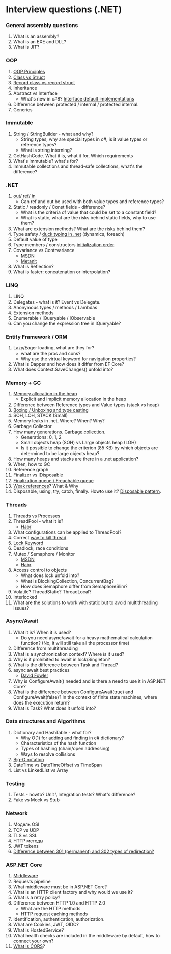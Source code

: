 # Interview questions (.NET)

### General assembly questions
1. What is an assembly? 
2. What is an EXE and DLL? 
3. What is JIT?

### OOP
1. [OOP Principles](https://habr.com/ru/company/otus/blog/525336/)
2. [Class vs Struct](https://c-sharp.pro/классы-или-структуры-в-чем-отличия/)
3. [Record class vs record struct](https://falberthen.github.io/posts/cs10-records/)
4. Inheritance
5. Abstract vs Interface
    - What's new in c#8? [Interface default implementations](https://devblogs.microsoft.com/dotnet/default-implementations-in-interfaces/)
6. Difference between protected / internal / protected internal.
7. Generics

### Immutable
1. String / StringBuilder - what and why?
    - String types, why are special types in c#, is it value types or reference types?
    - What is string interning?
2. GetHashCode. What it is, what it for, Which requirements
3. What's immutable? what's for?
4. Immutable collections and thread-safe collections, what's the difference?

### .NET
1. [out/ ref/ in](https://www.pluralsight.com/guides/csharp-in-out-ref-parameters)
   - Can ref and out be used with both value types and reference types?
2. Static / readonly / Const fields - difference?
    - What is the criteria of value that could be set to a constant field?
    - What is static, what are the risks behind static fields, why to use them?
3. What are extension methods? What are the risks behind them?
4. Type safety / [duck typing in .net](https://stackoverflow.com/questions/21278078/what-is-interface-duck-typing) (dynamics, foreach)
5. Default value of type
6. Type members / constructors [initialization order](https://stackoverflow.com/questions/40139099/auto-property-initialization-il-instruction-order)
7. Covariance vs Contrvariance
   - [MSDN](https://learn.microsoft.com/en-us/dotnet/standard/generics/covariance-and-contravariance)
   - [Metanit](https://metanit.com/sharp/tutorial/3.27.php)
8. What is Reflection?
9. What is faster: concatenation or interpolation?

### LINQ
1. LINQ
2. Delegates - what is it? Event vs Delegate.
3. Anonymous types / methods / Lambdas
4. Extension methods
5. Enumerable / IQueryable / IObservable
6. Can you change the expression tree in IQueryable?

### Entity Framework / ORM
1. Lazy/Eager loading, what are they for?
   - what are the pros and cons?
   - Why use the virtual keyword for navigation properties?
2. What is Dapper and how does it differ from EF Core?
3. What does Context.SaveChanges() unfold into?

### Memory + GC
1. [Memory allocation in the heap](https://learn.microsoft.com/en-us/dotnet/standard/automatic-memory-management)
   - Explicit and implicit memory allocation in the heap
2. Difference between Reference types and Value types (stack vs heap)
3. [Boxing / Unboxing and type casting](https://learn.microsoft.com/en-us/dotnet/csharp/programming-guide/types/boxing-and-unboxing)
4. SOH, LOH, STACK (Small)
5. Memory leaks in .net. Where? When? Why?
6. Garbage Collector
7. How many generations. [Garbage collection](https://learn.microsoft.com/ru-ru/dotnet/standard/garbage-collection/fundamentals).
    - Generations: 0, 1, 2
    - Small objects heap (SOH) vs Large objects heap (LOH)
    - Is it possible to change the criterion (85 KB) by which objects are determined to be large objects heap?
8. How many heaps and stacks are there in a .net application?
9. When, how to GC
10. Reference graph
11. Finalizer vs IDisposable
12. [Finalization queue / Freachable queue](https://nabacg.wordpress.com/2012/03/11/what-do-you-know-about-freachable-queue/)
13. [Weak references](https://learn.microsoft.com/en-us/dotnet/standard/garbage-collection/weak-references)? What & Why
14. Disposable, using, try, catch, finally. Howto use it? [Disposable pattern](https://learn.microsoft.com/en-us/dotnet/standard/design-guidelines/dispose-pattern).

### Threads
1. Threads vs Processes
2. ThreadPool - what it is?
   - [Habr](https://habr.com/ru/articles/654101/)
3. What configurations can be applied to ThreadPool?
4. Correct [way to kill thread](https://dotnettutorials.net/lesson/how-to-terminate-a-thread-in-csharp/#:~:text=How%20to%20Terminate%20a%20Thread%20in%20C%23%3F,exception%2C%20the%20thread%20is%20terminated.)
5. [Lock Keyword](https://www.c-sharpcorner.com/UploadFile/de41d6/monitor-and-lock-in-C-Sharp/)
6. Deadlock, race conditions
7. Mutex / Semaphore / Monitor
   - [MSDN](https://learn.microsoft.com/en-us/dotnet/standard/threading/overview-of-synchronization-primitives)
   - [Habr](https://habr.com/ru/articles/459514/)
8. Access control to objects
   - What does lock unfold into?
   - What is BlockingСollection, ConcurrentBag?
   - How does Semaphore differ from SemaphoreSlim?
9. Volatile? ThreadStatic? ThreadLocal?
10. Interlocked
11. What are the solutions to work with static but to avoid multithreading issues?

### Async/Await
1. What it is? When it is used?
   - Do you need async/await for a heavy mathematical calculation function? (No, it will still take all the processor time)
2. Difference from multithreading
3. What is a synchronization context? Where is it used?
4. Why is it prohibited to await in lock/Singleton?
5. What is the difference between Task and Thread?
6. async await best practices
   - [David Fowler](https://github.com/davidfowl/AspNetCoreDiagnosticScenarios/blob/master/AsyncGuidance.md)
7. Why is ConfigureAwait() needed and is there a need to use it in ASP.NET Core?
8. What is the difference between ConfigureAwait(true) and ConfigureAwait(false)? In the context of finite state machines, where does the execution return?
9. What is Task? What does it unfold into?

### Data structures and Algorithms
1. Dictionary and HashTable - what for?
   - Why O(1) for adding and finding in c# dictionary?
   - Characteristics of the hash function
   - Types of hashing (chain/open addressing)
   - Ways to resolve collisions
2. [Big-O notation](https://www.freecodecamp.org/news/big-o-notation-why-it-matters-and-why-it-doesnt-1674cfa8a23c/)
3. DateTime vs DateTimeOffset vs TimeSpan
4. List vs LinkedList vs Array

### Testing
1. Tests - howto? Unit \ Integration tests? What's difference?
2. Fake vs Mock vs Stub

### Network
1. Модель OSI
2. TCP vs UDP
3. TLS vs SSL
4. HTTP методы
5. JWT tokens
6. [Difference between 301 (permanent) and 302 types of redirection?](https://www.domain.com/blog/what-is-a-redirect/)

### ASP.NET Core
1. [Middleware](https://learn.microsoft.com/en-us/aspnet/core/fundamentals/middleware/?view=aspnetcore-6.0)
2. Requests pipeline
3. What middleware must be in ASP.NET Core?
4. What is an HTTP client factory and why would we use it?
5. What is a retry policy?
6. Difference between HTTP 1.0 and HTTP 2.0
   - What are the HTTP methods
   - HTTP request caching methods
7. Identification, authentication, authorization.
8. What are Cookies, JWT, OIDC?
9. What is HostedService?
10. What health checks are included in the middleware by default, how to connect your own?
11. [What is CORS](https://andrewlock.net/series/understanding-cross-origin-security-headers/)?
